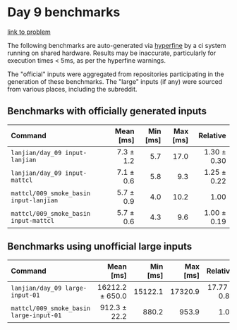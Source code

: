 # Day 9 benchmarks

[link to problem](http://adventofcode.com/2021/day/9)

The following benchmarks are auto-generated via [hyperfine](https://github.com/sharkdp/hyperfine) by a ci system running on shared hardware. Results may be inaccurate, particularly for execution times < 5ms, as per the hyperfine warnings.

The "official" inputs were aggregated from repositories participating in the generation of these benchmarks. The "large" inputs (if any) were sourced from various places, including the subreddit.

## Benchmarks with officially generated inputs
| Command | Mean [ms] | Min [ms] | Max [ms] | Relative |
|:---|---:|---:|---:|---:|
| `lanjian/day_09 input-lanjian` | 7.3 ± 1.2 | 5.7 | 17.0 | 1.30 ± 0.30 |
| `lanjian/day_09 input-mattcl` | 7.1 ± 0.6 | 5.8 | 9.3 | 1.25 ± 0.22 |
| `mattcl/009_smoke_basin input-lanjian` | 5.7 ± 0.9 | 4.0 | 10.2 | 1.00 |
| `mattcl/009_smoke_basin input-mattcl` | 5.7 ± 0.6 | 4.3 | 9.6 | 1.00 ± 0.19 |
## Benchmarks using unofficial large inputs
| Command | Mean [ms] | Min [ms] | Max [ms] | Relative |
|:---|---:|---:|---:|---:|
| `lanjian/day_09 large-input-01` | 16212.2 ± 650.0 | 15122.1 | 17320.9 | 17.77 ± 0.83 |
| `mattcl/009_smoke_basin large-input-01` | 912.3 ± 22.2 | 880.2 | 953.9 | 1.00 |
